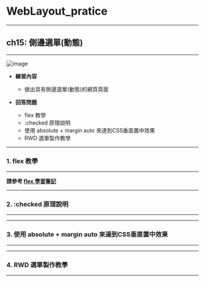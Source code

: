 # WebLayout_pratice

***
## ch15: 側邊選單(動態)
***

![image](https://github.com/JohnnyOfSnow/WebLayout_pratice/blob/master/ch14/image/ch15demo.gif)

* **練習內容**
  * 做出具有側邊選單(動態)的網頁頁面

* **回答問題**
  * flex 教學
  * :checked 原理說明
  * 使用 absolute + margin auto 來達到CSS垂直置中效果
  * RWD 選單製作教學


***
### 1. flex 教學
***

**請參考 [flex 學習筆記](https://github.com/JohnnyOfSnow/WebLayout_pratice/tree/master/flex)**


***
### 2. :checked 原理說明
***


***
### 3. 使用 absolute + margin auto 來達到CSS垂直置中效果
***


***
### 4. RWD 選單製作教學
***





